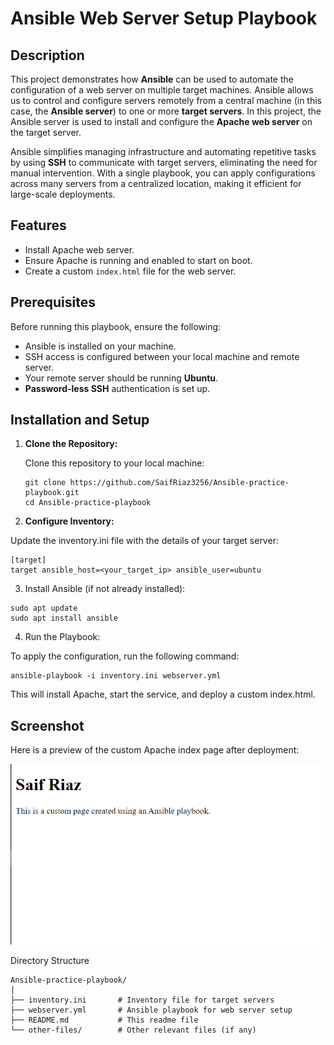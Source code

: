 # Ansible Web Server Setup Playbook

## Description

This project demonstrates how **Ansible** can be used to automate the configuration of a web server on multiple target machines. Ansible allows us to control and configure servers remotely from a central machine (in this case, the **Ansible server**) to one or more **target servers**. In this project, the Ansible server is used to install and configure the **Apache web server** on the target server.

Ansible simplifies managing infrastructure and automating repetitive tasks by using **SSH** to communicate with target servers, eliminating the need for manual intervention. With a single playbook, you can apply configurations across many servers from a centralized location, making it efficient for large-scale deployments.

## Features

- Install Apache web server.
- Ensure Apache is running and enabled to start on boot.
- Create a custom `index.html` file for the web server.

## Prerequisites

Before running this playbook, ensure the following:

- Ansible is installed on your machine.
- SSH access is configured between your local machine and remote server.
- Your remote server should be running **Ubuntu**.
- **Password-less SSH** authentication is set up.

## Installation and Setup

1. **Clone the Repository:**

   Clone this repository to your local machine:

   ```
   git clone https://github.com/SaifRiaz3256/Ansible-practice-playbook.git
   cd Ansible-practice-playbook
   ```
   
2. **Configure Inventory:**

  Update the inventory.ini file with the details of your target server:
  ```
  [target]
  target ansible_host=<your_target_ip> ansible_user=ubuntu
  ```
3. Install Ansible (if not already installed):

  ```
  sudo apt update
  sudo apt install ansible
  ```

4. Run the Playbook:
  
  To apply the configuration, run the following command:
  ```
  ansible-playbook -i inventory.ini webserver.yml
  ```

This will install Apache, start the service, and deploy a custom index.html.

## Screenshot

Here is a preview of the custom Apache index page after deployment:

![Index Page Preview](html-preview.png)

Directory Structure
```
Ansible-practice-playbook/
│
├── inventory.ini       # Inventory file for target servers
├── webserver.yml       # Ansible playbook for web server setup
├── README.md           # This readme file
└── other-files/        # Other relevant files (if any)
```
